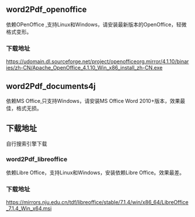 ## word2Pdf_openoffice
依赖OPenOffice ,支持Linux和Windows，请安装最新版本的OpenOffice，轻微格式变形。

### 下载地址
https://udomain.dl.sourceforge.net/project/openofficeorg.mirror/4.1.10/binaries/zh-CN/Apache_OpenOffice_4.1.10_Win_x86_install_zh-CN.exe

## word2Pdf_documents4j
依赖MS Office,只支持Windows，请安装MS Office Word 2010+版本，效果最佳，格式无损。
## 下载地址
自行搜索引擎下载

### word2Pdf_libreoffice
依赖Libre Office，支持Linux和Windows，安装依赖Libre Office。效果最差。
### 下载地址
https://mirrors.nju.edu.cn/tdf/libreoffice/stable/7.1.4/win/x86_64/LibreOffice_7.1.4_Win_x64.msi